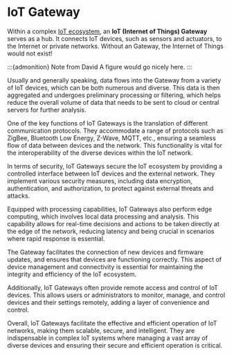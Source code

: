 # IoT Gateway

Within a complex [IoT ecosystem](ecosystem.md), an **IoT (Internet of Things) Gateway** serves as a hub. It connects IoT devices, such as sensors and actuators, to the Internet or private networks. Without an Gateway, the Internet of Things would not exist!

:::{admonition} Note from David
A figure would go nicely here.
:::

Usually and generally speaking, data flows into the Gateway from a variety of IoT devices, which can be both numerous and diverse. This data is then aggregated and undergoes preliminary processing or filtering, which helps reduce the overall volume of data that needs to be sent to cloud or central servers for further analysis.

One of the key functions of IoT Gateways is the translation of different communication protocols. They accommodate a range of protocols such as ZigBee, Bluetooth Low Energy, Z-Wave, MQTT, etc., ensuring a seamless flow of data between devices and the network. This functionality is vital for the interoperability of the diverse devices within the IoT network.

In terms of security, IoT Gateways secure the IoT ecosystem by providing a controlled interface between IoT devices and the external network. They implement various security measures, including data encryption, authentication, and authorization, to protect against external threats and attacks.

Equipped with processing capabilities, IoT Gateways also perform edge computing, which involves local data processing and analysis. This capability allows for real-time decisions and actions to be taken directly at the edge of the network, reducing latency and being crucial in scenarios where rapid response is essential.

The Gateway facilitates the connection of new devices and firmware updates, and ensures that devices are functioning correctly. This aspect of device management and connectivity is essential for maintaining the integrity and efficiency of the IoT ecosystem.

Additionally, IoT Gateways often provide remote access and control of IoT devices. This allows users or administrators to monitor, manage, and control devices and their settings remotely, adding a layer of convenience and control.

Overall, IoT Gateways facilitate the effective and efficient operation of IoT networks, making them scalable, secure, and intelligent. They are indispensable in complex IoT systems where managing a vast array of diverse devices and ensuring their secure and efficient operation is critical.
